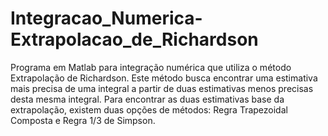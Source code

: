 # Integracao_Numerica-Extrapolacao_de_Richardson
Programa em Matlab para integração numérica que utiliza o método Extrapolação de Richardson. Este método busca encontrar uma estimativa mais precisa de uma integral a partir de duas estimativas menos precisas desta mesma integral. Para encontrar as duas estimativas base da extrapolação, existem duas opções de métodos: Regra Trapezoidal Composta e Regra 1/3 de Simpson.
